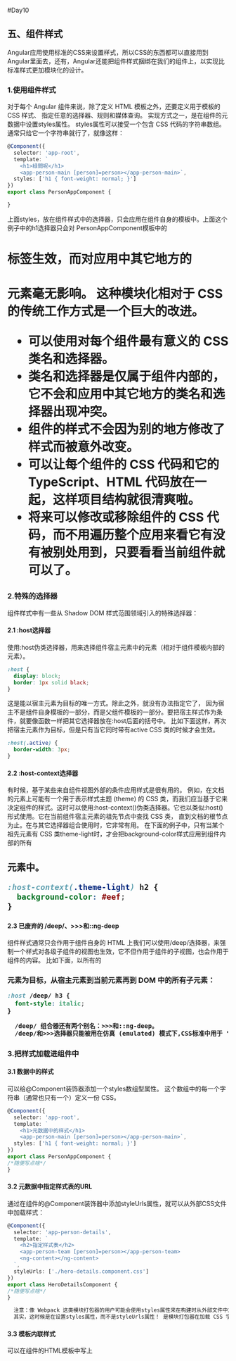 #Day10
## 五、组件样式
  Angular应用使用标准的CSS来设置样式，所以CSS的东西都可以直接用到Angular里面去，还有，Angular还能把组件样式捆绑在我们的组件上，以实现比标准样式更加模块化的设计。
### 1.使用组件样式
  对于每个 Angular 组件来说，除了定义 HTML 模板之外，还要定义用于模板的 CSS 样式、 指定任意的选择器、规则和媒体查询。
  实现方式之一，是在组件的元数据中设置styles属性。 styles属性可以接受一个包含 CSS 代码的字符串数组。 通常只给它一个字符串就行了，就像这样：
```typescript
@Component({
  selector: 'app-root',
  template: `
    <h1>緑間呢</h1>
    <app-person-main [person]=person></app-person-main>`,
  styles: ['h1 { font-weight: normal; }']
})
export class PersonAppComponent {

}
```
  上面styles，放在组件样式中的选择器，只会应用在组件自身的模板中。上面这个例子中的h1选择器只会对 PersonAppComponent模板中的<h1>标签生效，而对应用中其它地方的<h1>元素毫无影响。
  这种模块化相对于 CSS 的传统工作方式是一个巨大的改进。
  - 可以使用对每个组件最有意义的 CSS 类名和选择器。
  - 类名和选择器是仅属于组件内部的，它不会和应用中其它地方的类名和选择器出现冲突。
  - 组件的样式不会因为别的地方修改了样式而被意外改变。
  - 可以让每个组件的 CSS 代码和它的 TypeScript、HTML 代码放在一起，这样项目结构就很清爽啦。
  - 将来可以修改或移除组件的 CSS 代码，而不用遍历整个应用来看它有没有被别处用到，只要看看当前组件就可以了。
### 2.特殊的选择器
  组件样式中有一些从 Shadow DOM 样式范围领域引入的特殊选择器：
#### 2.1 :host选择器
  使用:host伪类选择器，用来选择组件宿主元素中的元素（相对于组件模板内部的元素）。
```css
:host {
  display: block;
  border: 1px solid black;
}
```
  这是能以宿主元素为目标的唯一方式。除此之外，就没有办法指定它了， 因为宿主不是组件自身模板的一部分，而是父组件模板的一部分。要把宿主样式作为条件，就要像函数一样把其它选择器放在:host后面的括号中。
  比如下面这样，再次把宿主元素作为目标，但是只有当它同时带有active CSS 类的时候才会生效。
```css
:host(.active) {
  border-width: 3px;
}
```
#### 2.2 :host-context选择器
  有时候，基于某些来自组件视图外部的条件应用样式是很有用的。 例如，在文档的<body>元素上可能有一个用于表示样式主题 (theme) 的 CSS 类，而我们应当基于它来决定组件的样式。这时可以使用:host-context()伪类选择器。它也以类似:host()形式使用。它在当前组件宿主元素的祖先节点中查找 CSS 类， 直到文档的根节点为止。在与其它选择器组合使用时，它非常有用。
  在下面的例子中，只有当某个祖先元素有 CSS 类theme-light时，才会把background-color样式应用到组件内部的所有<h2>元素中。
```css
:host-context(.theme-light) h2 {
  background-color: #eef;
}
```
#### 2.3 已废弃的 /deep/、>>>和::ng-deep
  组件样式通常只会作用于组件自身的 HTML 上我们可以使用/deep/选择器，来强制一个样式对各级子组件的视图也生效，它不但作用于组件的子视图，也会作用于组件的内容。
  比如下面，以所有的<h3>元素为目标，从宿主元素到当前元素再到 DOM 中的所有子元素：
```css
:host /deep/ h3 {
  font-style: italic;
}
```
```txt
  /deep/ 组合器还有两个别名：>>>和::ng-deep。
  /deep/和>>>选择器只能被用在仿真 (emulated) 模式下,CSS标准中用于 "刺穿Shadow DOM" 的组合器已经被废弃，并将这个特性从主流浏览器和工具中移除。 因此，在 Angular 中将移除对它们的支持（包括/deep/、>>> 和 ::ng-deep）。 目前，建议先统一使用::ng-deep，以便兼容将来的工具。
```
### 3.把样式加载进组件中
#### 3.1 数据中的样式
  可以给@Component装饰器添加一个styles数组型属性。 这个数组中的每一个字符串（通常也只有一个）定义一份 CSS。
```typescript
@Component({
  selector: 'app-root',
  template: `
    <h1>元数据中的样式</h1>
    <app-person-main [person]=person></app-person-main>`,
  styles: ['h1 { font-weight: normal; }']
})
export class PersonAppComponent {
/*随便写点啥*/
}
```
#### 3.2 元数据中指定样式表的URL
  通过在组件的@Component装饰器中添加styleUrls属性，就可以从外部CSS文件中加载样式：
```typescript
@Component({
  selector: 'app-person-details',
  template: `
    <h2>指定样式表</h2>
    <app-person-team [person]=person></app-person-team>
    <ng-content></ng-content>
  `,
  styleUrls: ['./hero-details.component.css']
})
export class HeroDetailsComponent {
/*随便写点啥*/
}
```
```txt
  注意：像 Webpack 这类模块打包器的用户可能会使用styles属性来在构建时从外部文件中加载样式。它们可能这样写：styles: [require('my.component.css')]
  其实，这时候是在设置styles属性，而不是styleUrls属性！ 是模块打包器在加载 CSS 字符串，而不是 Angular。 Angular 看到的只是打包器加载它们之后的 CSS 字符串。 对 Angular 来说，这跟我们手写了styles数组没有任何区别
```
#### 3.3 模板内联样式
  可以在组件的HTML模板中写上<style>的标签啊：
```typescript
@Component({
  selector: 'app-person-controls',
  template: `
    <style>
      button {
        background-color: white;
        border: 1px solid #777;
      }
    </style>
    <h3>模板内联样式</h3>
    <button (click)="activate()">Activate</button>
  `
})
```
#### 3.4 模板中的link标签
  同样可以在组件的HTML模板中写link标签，这个link标签的url相对于应用的根目录。
```typescript
@Component({
  selector: 'app-person-team',
  template: `
    <link rel="stylesheet" href="assets/person-team.component.css">
    <h3>模板内的link标签</h3>
    <ul>
      <li *ngFor="let member of person.team">
        {{member}}
      </li>
    </ul>`
})
```
#### 3.5 CSS @imports语法
  此外还可以利用标准的 CSS @import规则来把其它 CSS 文件导入到我们的 CSS 文件中。
  在这种情况下，URL 是相对于我们执行导入操作的 CSS 文件的。
```typescript
@import 'person-details-box.css'
```
### 4.控制视图的封装模式
  组件的 CSS 样式被封装进了自己的视图中，而不会影响到应用程序的其它部分。通过在组件的元数据上设置视图封装模式，就可以分别控制每个组件的封装模式。 可选的封装模式一共有如下几种：
  - Native模式使用浏览器原生的 Shadow DOM 实现来为组件的宿主元素附加一个 Shadow DOM。组件的样式被包裹在这个 Shadow DOM 中。(不进不出，没有样式能进来，组件样式出不去。)
  - Emulated模式（默认值）通过预处理（并改名）CSS 代码来模拟 Shadow DOM 的行为，以达到把 CSS 样式局限在组件视图中的目的。 (只进不出，全局样式能进来，组件样式出不去)
  - None意味着 Angular 不使用视图封装。 Angular 会把 CSS 添加到全局样式中。而不会应用上前面讨论过的那些作用域规则、隔离和保护等。 从本质上来说，这跟把组件的样式直接放进 HTML 是一样的。(能进能出。)
  通过组件元数据中的encapsulation属性来设置组件封装模式：
```typescript
  encapsulation: ViewEncapsulation.Native
```
  原生(Native)模式只适用于有原生 Shadow DOM 支持的浏览器。 因此仍然受到很多限制，这就是为什么会把仿真 (Emulated) 模式作为默认选项，并建议将其用于大多数情况。
  **查看仿真 (Emulated) 模式下生成的 CSS**
```txt
  当使用默认的仿真模式时，Angular 会对组件的所有样式进行预处理，让它们模仿出标准的 Shadow CSS 作用域规则。
  当查看启用了仿真模式的 Angular 应用时，可以看到每个 DOM 元素都被加上了一些额外的属性。
  <hero-details _nghost-pmm-5>
  <h2 _ngcontent-pmm-5>仿真模式</h2>
  <hero-team _ngcontent-pmm-5 _nghost-pmm-6>
    <h3 _ngcontent-pmm-6>跳跳</h3>
  </hero-team>
 </hero-detail>
  里面有两种被生成的属性：
· 元素在原生封装方式下可能是 Shadow DOM 的宿主，在这里被自动添加上一个_nghost属性。 这是组件宿主元素的典型情况。
· 视图中的每一个元素，都有一个_ngcontent属性，它会标记出该元素是哪个宿主的模拟 Shadow DOM。
  这些属性的具体值并不重要。它们是自动生成的，反正不会在程序代码中直接引用到它们。 但它们会作为生成的组件样式的目标，就像在 DOM 的<head>区看到的：
[_nghost-pmm-5] {
  display: block;
  border: 1px solid black;
}

h3[_ngcontent-pmm-6] {
  background-color: white;
  border: 1px solid #777;
}
  这些就是自己写的那些样式被处理后的结果，于是每个选择器都被增加了_nghost或_ngcontent属性选择器。 在这些附加选择器的帮助下，才实现了文档中所描述的这些作用域规则。
```
  **使用相对URL加载样式**
  把组件的代码 (ts/js)、HTML 和 CSS 分别放到同一个目录下的三个不同文件，是一个常用的实践：
```txt
    quest-summary.component.ts
    quest-summary.component.html
    quest-summary.component.css
```
  Angular里面通过设置元数据的templateUrl和styleUrls属性把模板和 CSS 文件包含进来。 既然这些文件都与组件（代码）文件放在一起，那么通过名字，而不是到应用程序根目录的全路径来指定它，就是个好方式。
  此外也可以通过为文件名加上./前缀来使用相对URL：
```typescript
@Component({
  selector: 'app-quest-summary',
  templateUrl: './quest-summary.component.html',
  styleUrls:  ['./quest-summary.component.css']
})
export class QuestSummaryComponent { }
```



























